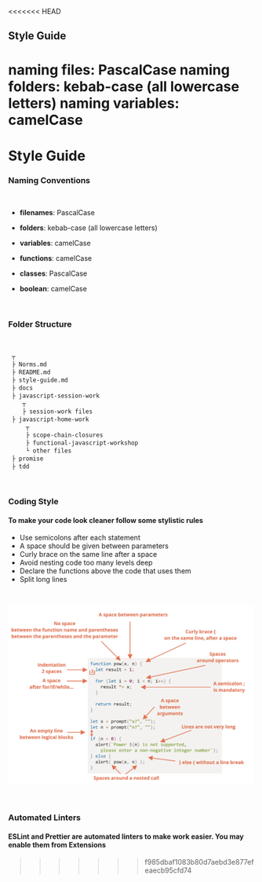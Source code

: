 <<<<<<< HEAD
## Style Guide

naming files: PascalCase
naming folders: kebab-case (all lowercase letters)
naming variables: camelCase
=======
# Style Guide
### **Naming Conventions**
<br>

- **filenames**: PascalCase

- **folders**: kebab-case (all lowercase letters) 

- **variables**: camelCase

- **functions**: camelCase

- **classes**: PascalCase

- **boolean**: camelCase

<br>

### **Folder Structure**
<br>

```
 ┬  
 ├ Norms.md  
 ├ README.md  
 ├ style-guide.md  
 ├ docs  
 ├ javascript-session-work  
    ┬  
    ├ session-work files
 ├ javascript-home-work  
     ┬  
     ├ scope-chain-closures
     ├ functional-javascript-workshop
     └ other files
 ├ promise  
 ├ tdd
```
<br>

### **Coding Style**
 #### To make your code look cleaner follow some stylistic rules
- Use semicolons after each statement
- A space should be given between parameters
- Curly brace on the same line after a space
- Avoid nesting code too many levels deep
- Declare the functions above the code that uses them
- Split long lines

<br>

[<img src="assets/images/style-guide.png" width="500"/>](assets/images/style-guide.png)

<br>

### Automated Linters
#### ESLint and Prettier are automated linters to make work easier. You may enable them from Extensions



>>>>>>> f985dbaf1083b80d7aebd3e877efeaecb95cfd74
